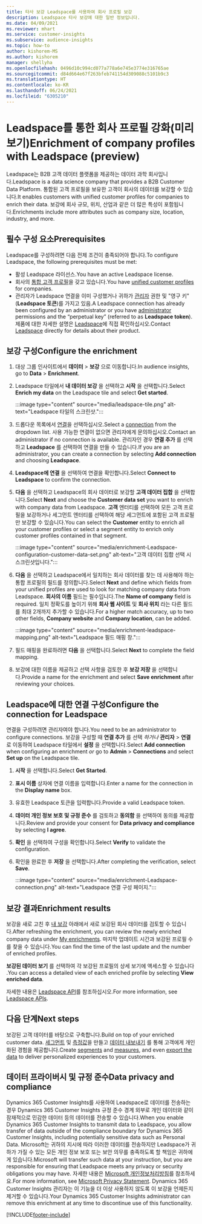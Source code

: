 ```yaml
---
title: 타사 보강 Leadspace를 사용하여 회사 프로필 보강
description: Leadspace 타사 보강에 대한 일반 정보입니다.
ms.date: 04/09/2021
ms.reviewer: mhart
ms.service: customer-insights
ms.subservice: audience-insights
ms.topic: how-to
author: kishorem-MS
ms.author: kishorem
manager: shellyha
ms.openlocfilehash: 0496d10c994cd077a778a6e745e3774e316765ae
ms.sourcegitcommit: d84d664e67f263bfeb741154d309088c5101b9c3
ms.translationtype: HT
ms.contentlocale: ko-KR
ms.lasthandoff: 06/24/2021
ms.locfileid: "6305210"
---
```

# <a name="enrichment-of-company-profiles-with-leadspace-preview"></a><span data-ttu-id="285a2-103">Leadspace를 통한 회사 프로필 강화(미리 보기)</span><span class="sxs-lookup"><span data-stu-id="285a2-103">Enrichment of company profiles with Leadspace (preview)</span></span>

<span data-ttu-id="285a2-104">Leadspace는 B2B 고객 데이터 플랫폼을 제공하는 데이터 과학 회사입니다.</span><span class="sxs-lookup"><span data-stu-id="285a2-104">Leadspace is a data science company that provides a B2B Customer Data Platform.</span></span> <span data-ttu-id="285a2-105">통합된 고객 프로필을 보유한 고객이 회사의 데이터를 보강할 수 있습니다.</span><span class="sxs-lookup"><span data-stu-id="285a2-105">It enables customers with unified customer profiles for companies to enrich their data.</span></span> <span data-ttu-id="285a2-106">보강에 회사 규모, 위치, 산업과 같은 더 많은 특성이 포함됩니다.</span><span class="sxs-lookup"><span data-stu-id="285a2-106">Enrichments include more attributes such as company size, location, industry, and more.</span></span>

## <a name="prerequisites"></a><span data-ttu-id="285a2-107">필수 구성 요소</span><span class="sxs-lookup"><span data-stu-id="285a2-107">Prerequisites</span></span>

<span data-ttu-id="285a2-108">Leadspace를 구성하려면 다음 전제 조건이 충족되어야 합니다.</span><span class="sxs-lookup"><span data-stu-id="285a2-108">To configure Leadspace, the following prerequisites must be met:</span></span>

- <span data-ttu-id="285a2-109">활성 Leadspace 라이선스.</span><span class="sxs-lookup"><span data-stu-id="285a2-109">You have an active Leadspace license.</span></span>
- <span data-ttu-id="285a2-110">회사의 [통합 고객 프로필](customer-profiles.md)을 갖고 있습니다.</span><span class="sxs-lookup"><span data-stu-id="285a2-110">You have [unified customer profiles](customer-profiles.md) for companies.</span></span>
- <span data-ttu-id="285a2-111">관리자가 Leadspace 연결을 이미 구성했거나 귀하가 [관리자](permissions.md#administrator) 권한 및 "영구 키"(**Leadspace 토큰**)를 가지고 있음.</span><span class="sxs-lookup"><span data-stu-id="285a2-111">A Leadspace connection has already been configured by an administrator or you have [administrator](permissions.md#administrator) permissions and the “perpetual key” (referred to as **Leadspace token**).</span></span> <span data-ttu-id="285a2-112">제품에 대한 자세한 설명은 [Leadspace](https://www.leadspace.com/products/leadspace-on-demand/)에 직접 확인하십시오.</span><span class="sxs-lookup"><span data-stu-id="285a2-112">Contact [Leadspace](https://www.leadspace.com/products/leadspace-on-demand/) directly for details about their product.</span></span>

## <a name="configure-the-enrichment"></a><span data-ttu-id="285a2-113">보강 구성</span><span class="sxs-lookup"><span data-stu-id="285a2-113">Configure the enrichment</span></span>

1. <span data-ttu-id="285a2-114">대상 그룹 인사이트에서 **데이터** > **보강** 으로 이동합니다.</span><span class="sxs-lookup"><span data-stu-id="285a2-114">In audience insights, go to **Data** > **Enrichment**.</span></span>

1. <span data-ttu-id="285a2-115">Leadspace 타일에서 **내 데이터 보강** 을 선택하고 **시작** 을 선택합니다.</span><span class="sxs-lookup"><span data-stu-id="285a2-115">Select **Enrich my data** on the Leadspace tile and select **Get started**.</span></span>

   :::image type="content" source="media/leadspace-tile.png" alt-text="Leadspace 타일의 스크린샷.":::

1. <span data-ttu-id="285a2-117">드롭다운 목록에서 [연결](connections.md)을 선택하십시오.</span><span class="sxs-lookup"><span data-stu-id="285a2-117">Select a [connection](connections.md) from the dropdown list.</span></span> <span data-ttu-id="285a2-118">사용 가능한 연결이 없으면 관리자에게 문의하십시오.</span><span class="sxs-lookup"><span data-stu-id="285a2-118">Contact an administrator if no connection is available.</span></span> <span data-ttu-id="285a2-119">관리자인 경우 **연결 추가** 를 선택하고 **Leadspace** 를 선택하여 연결을 만들 수 있습니다.</span><span class="sxs-lookup"><span data-stu-id="285a2-119">If you are an administrator, you can create a connection by selecting **Add connection** and choosing **Leadspace**.</span></span> 

1. <span data-ttu-id="285a2-120">**Leadspace에 연결** 을 선택하여 연결을 확인합니다.</span><span class="sxs-lookup"><span data-stu-id="285a2-120">Select **Connect to Leadspace** to confirm the connection.</span></span>

1. <span data-ttu-id="285a2-121">**다음** 을 선택하고 Leadspace의 회사 데이터로 보강할 **고객 데이터 집합** 을 선택합니다.</span><span class="sxs-lookup"><span data-stu-id="285a2-121">Select **Next** and choose the **Customer data set** you want to enrich with company data from Leadspace.</span></span> <span data-ttu-id="285a2-122">**고객** 엔터티를 선택하여 모든 고객 프로필을 보강하거나 세그먼트 엔터티를 선택하여 해당 세그먼트에 포함된 고객 프로필만 보강할 수 있습니다.</span><span class="sxs-lookup"><span data-stu-id="285a2-122">You can select the **Customer** entity to enrich all your customer profiles or select a segment entity to enrich only customer profiles contained in that segment.</span></span>

    :::image type="content" source="media/enrichment-Leadspace-configuration-customer-data-set.png" alt-text="고객 데이터 집합 선택 시 스크린샷입니다.":::

1. <span data-ttu-id="285a2-124">**다음** 을 선택하고 Leadspace에서 일치하는 회사 데이터를 찾는 데 사용해야 하는 통합 프로필의 필드를 정의합니다.</span><span class="sxs-lookup"><span data-stu-id="285a2-124">Select **Next** and define which fields from your unified profiles are used to look for matching company data from Leadspace.</span></span> <span data-ttu-id="285a2-125">**회사의 이름** 필드는 필수입니다.</span><span class="sxs-lookup"><span data-stu-id="285a2-125">The **Name of company** field is required.</span></span> <span data-ttu-id="285a2-126">일치 정확도를 높이기 위해 **회사 웹 사이트** 및 **회사 위치** 라는 다른 필드를 최대 2개까지 추가할 수 있습니다.</span><span class="sxs-lookup"><span data-stu-id="285a2-126">For a higher match accuracy, up to two other fields, **Company website** and **Company location**, can be added.</span></span>

   :::image type="content" source="media/enrichment-leadspace-mapping.png" alt-text="Leadspace 필드 매핑 창.":::

1. <span data-ttu-id="285a2-128">필드 매핑을 완료하려면 **다음** 을 선택합니다.</span><span class="sxs-lookup"><span data-stu-id="285a2-128">Select **Next** to complete the field mapping.</span></span>

1. <span data-ttu-id="285a2-129">보강에 대한 이름을 제공하고 선택 사항을 검토한 후 **보강 저장** 을 선택합니다.</span><span class="sxs-lookup"><span data-stu-id="285a2-129">Provide a name for the enrichment and select **Save enrichment** after reviewing your choices.</span></span>


## <a name="configure-the-connection-for-leadspace"></a><span data-ttu-id="285a2-130">Leadspace에 대한 연결 구성</span><span class="sxs-lookup"><span data-stu-id="285a2-130">Configure the connection for Leadspace</span></span> 

<span data-ttu-id="285a2-131">연결을 구성하려면 관리자여야 합니다.</span><span class="sxs-lookup"><span data-stu-id="285a2-131">You need to be an administrator to configure connections.</span></span> <span data-ttu-id="285a2-132">보강을 구성할 때 **연결 추가** 를 선택 *하거나* **관리자** > **연결** 로 이동하여 Leadspace 타일에서 **설정** 을 선택합니다.</span><span class="sxs-lookup"><span data-stu-id="285a2-132">Select **Add connection** when configuring an enrichment *or* go to **Admin** > **Connections** and select **Set up** on the Leadspace tile.</span></span>

1. <span data-ttu-id="285a2-133">**시작** 을 선택합니다.</span><span class="sxs-lookup"><span data-stu-id="285a2-133">Select **Get Started**.</span></span> 

1. <span data-ttu-id="285a2-134">**표시 이름** 상자에 연결 이름을 입력합니다.</span><span class="sxs-lookup"><span data-stu-id="285a2-134">Enter a name for the connection in the **Display name** box.</span></span>

1. <span data-ttu-id="285a2-135">유효한 Leadspace 토큰을 입력합니다.</span><span class="sxs-lookup"><span data-stu-id="285a2-135">Provide a valid Leadspace token.</span></span>

1. <span data-ttu-id="285a2-136">**데이터 개인 정보 보호 및 규정 준수** 를 검토하고 **동의함** 을 선택하여 동의를 제공합니다.</span><span class="sxs-lookup"><span data-stu-id="285a2-136">Review and provide your consent for **Data privacy and compliance** by selecting **I agree**.</span></span>

1. <span data-ttu-id="285a2-137">**확인** 을 선택하여 구성을 확인합니다.</span><span class="sxs-lookup"><span data-stu-id="285a2-137">Select **Verify** to validate the configuration.</span></span>

1. <span data-ttu-id="285a2-138">확인을 완료한 후 **저장** 을 선택합니다.</span><span class="sxs-lookup"><span data-stu-id="285a2-138">After completing the verification, select **Save**.</span></span>
   
   :::image type="content" source="media/enrichment-Leadspace-connection.png" alt-text="Leadspace 연결 구성 페이지.":::

## <a name="enrichment-results"></a><span data-ttu-id="285a2-140">보강 결과</span><span class="sxs-lookup"><span data-stu-id="285a2-140">Enrichment results</span></span>

<span data-ttu-id="285a2-141">보강을 새로 고친 후 [내 보강](enrichment-hub.md) 아래에서 새로 보강된 회사 데이터를 검토할 수 있습니다.</span><span class="sxs-lookup"><span data-stu-id="285a2-141">After refreshing the enrichment, you can review the newly enriched company data under [My enrichments](enrichment-hub.md).</span></span> <span data-ttu-id="285a2-142">마지막 업데이트 시간과 보강된 프로필 수를 찾을 수 있습니다.</span><span class="sxs-lookup"><span data-stu-id="285a2-142">You can find the time of the last update and the number of enriched profiles.</span></span>

<span data-ttu-id="285a2-143">**보강된 데이터 보기** 를 선택하여 각 보강된 프로필의 상세 보기에 액세스할 수 있습니다 .</span><span class="sxs-lookup"><span data-stu-id="285a2-143">You can access a detailed view of each enriched profile by selecting **View enriched data**.</span></span>

<span data-ttu-id="285a2-144">자세한 내용은 [Leadspace API](https://support.leadspace.com/hc/en-us/sections/201997649-API)를 참조하십시오.</span><span class="sxs-lookup"><span data-stu-id="285a2-144">For more information, see [Leadspace APIs](https://support.leadspace.com/hc/en-us/sections/201997649-API).</span></span>

## <a name="next-steps"></a><span data-ttu-id="285a2-145">다음 단계</span><span class="sxs-lookup"><span data-stu-id="285a2-145">Next steps</span></span>

<span data-ttu-id="285a2-146">보강된 고객 데이터를 바탕으로 구축합니다.</span><span class="sxs-lookup"><span data-stu-id="285a2-146">Build on top of your enriched customer data.</span></span> <span data-ttu-id="285a2-147">[세그먼트](segments.md) 및 [측정값](measures.md)을 만들고 [데이터 내보내기](export-destinations.md) 를 통해 고객에게 개인화된 경험을 제공합니다.</span><span class="sxs-lookup"><span data-stu-id="285a2-147">Create [segments](segments.md) and [measures](measures.md), and even [export the data](export-destinations.md) to deliver personalized experiences to your customers.</span></span>

## <a name="data-privacy-and-compliance"></a><span data-ttu-id="285a2-148">데이터 프라이버시 및 규정 준수</span><span class="sxs-lookup"><span data-stu-id="285a2-148">Data privacy and compliance</span></span>

<span data-ttu-id="285a2-149">Dynamics 365 Customer Insights를 사용하여 Leadspace로 데이터를 전송하는 경우 Dynamics 365 Customer Insights 규정 준수 경계 외부로 개인 데이터와 같이 잠재적으로 민감한 데이터 등의 데이터를 전송할 수 있습니다.</span><span class="sxs-lookup"><span data-stu-id="285a2-149">When you enable Dynamics 365 Customer Insights to transmit data to Leadspace, you allow transfer of data outside of the compliance boundary for Dynamics 365 Customer Insights, including potentially sensitive data such as Personal Data.</span></span> <span data-ttu-id="285a2-150">Microsoft는 귀하의 지시에 따라 이러한 데이터를 전송하지만 Leadspace가 귀하가 가질 수 있는 모든 개인 정보 보호 또는 보안 의무를 충족하도록 할 책임은 귀하에게 있습니다.</span><span class="sxs-lookup"><span data-stu-id="285a2-150">Microsoft will transfer such data at your instruction, but you are responsible for ensuring that Leadspace meets any privacy or security obligations you may have.</span></span> <span data-ttu-id="285a2-151">자세한 내용은 [Microsoft 개인정보처리방침](https://go.microsoft.com/fwlink/?linkid=396732)를 참조하세요.</span><span class="sxs-lookup"><span data-stu-id="285a2-151">For more information, see [Microsoft Privacy Statement](https://go.microsoft.com/fwlink/?linkid=396732).</span></span>
<span data-ttu-id="285a2-152">Dynamics 365 Customer Insights 관리자는 이 기능을 더 이상 사용하지 않도록 이 보강을 언제든지 제거할 수 있습니다.</span><span class="sxs-lookup"><span data-stu-id="285a2-152">Your Dynamics 365 Customer Insights administrator can remove this enrichment at any time to discontinue use of this functionality.</span></span>


[!INCLUDE[footer-include](../includes/footer-banner.md)]

